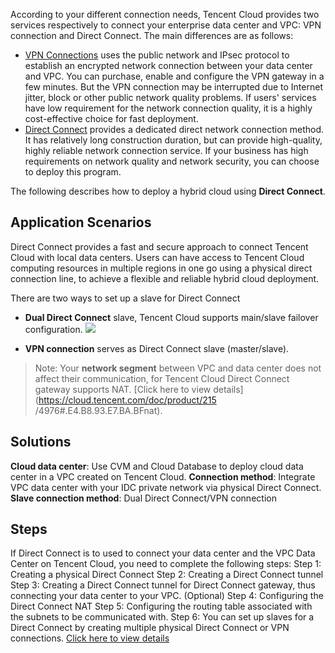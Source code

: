 According to your different connection needs, Tencent Cloud provides two services respectively to connect your enterprise data center and VPC: VPN connection and Direct Connect. The main differences are as follows:
- [VPN Connections](https://cloud.tencent.com/product/vpn.html) uses the public network and IPsec protocol to establish an encrypted network connection between your data center and VPC. You can purchase, enable and configure the VPN gateway in a few minutes. But the VPN connection may be interrupted due to Internet jitter, block or other public network quality problems. If users' services have low requirement for the network connection quality, it is a highly cost-effective choice for fast deployment.
- [Direct Connect](https://cloud.tencent.com/product/dc.html) provides a dedicated direct network connection method. It has relatively long construction duration, but can provide high-quality, highly reliable network connection service. If your business has high requirements on network quality and network security, you can choose to deploy this program.

The following describes how to deploy a hybrid cloud using **Direct Connect**.

## Application Scenarios
Direct Connect provides a fast and secure approach to connect Tencent Cloud with local data centers. Users can have access to Tencent Cloud computing resources in multiple regions in one go using a physical direct connection line, to achieve a flexible and reliable hybrid cloud deployment.

There are two ways to set up a slave for Direct Connect
- **Dual Direct Connect** slave, Tencent Cloud supports main/slave failover configuration.
![](https://mc.qcloudimg.com/static/img/a73e60175bb118a137f1b9817e0a695b/VPC-Direct+Connect-accessed.png)

- **VPN connection** serves as Direct Connect slave (master/slave).

>Note:
> Your **network segment** between VPC and data center does not affect their communication, for Tencent Cloud Direct Connect gateway supports NAT. [Click here to view details](https://cloud.tencent.com/doc/product/215 /4976#.E4.B8.93.E7.BA.BFnat).

## Solutions
**Cloud data center**: Use CVM and Cloud Database to deploy cloud data center in a VPC created on Tencent Cloud.
**Connection method**: Integrate VPC data center with your IDC private network via physical Direct Connect.
**Slave connection method**: Dual Direct Connect/VPN connection


## Steps
If Direct Connect is to used to connect your data center and the VPC Data Center on Tencent Cloud, you need to complete the following steps:
Step 1: Creating a physical Direct Connect
Step 2: Creating a Direct Connect tunnel
Step 3: Creating a Direct Connect tunnel for Direct Connect gateway, thus connecting your data center to your VPC.
(Optional) Step 4: Configuring the Direct Connect NAT
Step 5: Configuring the routing table associated with the subnets to be communicated with.
Step 6: You can set up slaves for a Direct Connect by creating multiple physical Direct Connect or VPN connections.
[Click here to view details](https://cloud.tencent.com/doc/product/215/4976#.E6.93.8D.E4.BD.9C.E6.8C.87.E5.8D.97)

